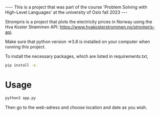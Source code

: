 
---- This is a project that was part of the course 'Problem Solving with High-Level Languages' at the university of Oslo fall 2023 ---

Strompris is a project that plots the electricity prices in Norway
using the Hva Koster Strømmen API: https://www.hvakosterstrommen.no/strompris-api.

Make sure that python version =>3.8 is installed on your computer when running this project.

To install the necessary packages, which are listed in requirements.txt,

```bash
pip install -e.
```

# Usage

```bash
python3 app.py
````

Then go to the web-adress and choose location and date as you wish.